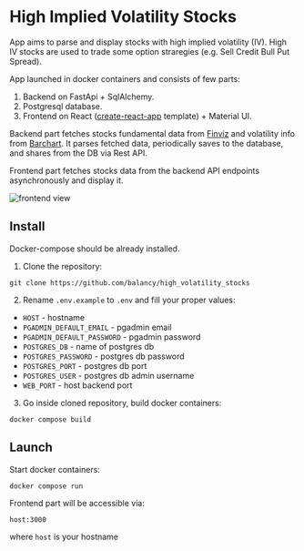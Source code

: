 # High Implied Volatility Stocks

App aims to parse and display stocks with high implied volatility (IV). High IV stocks are used to trade some option straregies (e.g. Sell Credit Bull Put Spread).

App launched in docker containers and consists of few parts:

1. Backend on FastApi + SqlAlchemy.
2. Postgresql database.
3. Frontend on React ([create-react-app](https://create-react-app.dev/) template) + Material UI.

Backend part fetches stocks fundamental data from [Finviz](https://finviz.com/) and volatility info from [Barchart](https://www.barchart.com/). It parses fetched data, periodically saves to the database, and shares from the DB via Rest API.

Frontend part fetches stocks data from the backend API endpoints asynchronously and display it.


<img src="https://i.ibb.co/B4xVvP2/image.png" alt="frontend view"/>

## Install

Docker-compose should be already installed.

1. Clone the repository:
```console
git clone https://github.com/balancy/high_volatility_stocks
```

2. Rename `.env.example` to `.env` and fill your proper values:
- `HOST` - hostname
- `PGADMIN_DEFAULT_EMAIL` - pgadmin email
- `PGADMIN_DEFAULT_PASSWORD` - pgadmin password
- `POSTGRES_DB` - name of postgres db
- `POSTGRES_PASSWORD` - postgres db password
- `POSTGRES_PORT` - postgres db port
- `POSTGRES_USER` - postgres db admin username
- `WEB_PORT` - host backend port

3. Go inside cloned repository, build docker containers:
```console
docker compose build
```

## Launch

Start docker containers:
```
docker compose run
```

Frontend part will be accessible via:
```
host:3000
```
where `host` is your hostname